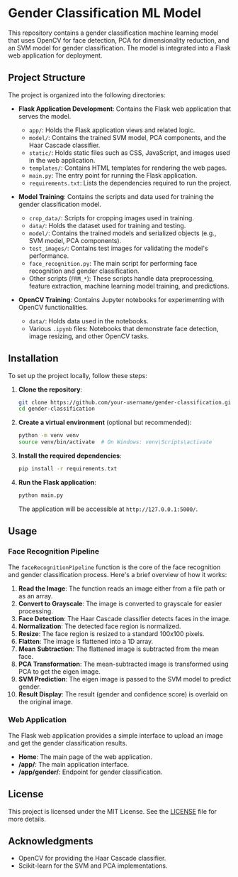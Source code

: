 # Gender Classification ML Model

This repository contains a gender classification machine learning model that uses OpenCV for face detection, PCA for dimensionality reduction, and an SVM model for gender classification. The model is integrated into a Flask web application for deployment.

## Project Structure

The project is organized into the following directories:

- **Flask Application Development**: Contains the Flask web application that serves the model.
  - `app/`: Holds the Flask application views and related logic.
  - `model/`: Contains the trained SVM model, PCA components, and the Haar Cascade classifier.
  - `static/`: Holds static files such as CSS, JavaScript, and images used in the web application.
  - `templates/`: Contains HTML templates for rendering the web pages.
  - `main.py`: The entry point for running the Flask application.
  - `requirements.txt`: Lists the dependencies required to run the project.

- **Model Training**: Contains the scripts and data used for training the gender classification model.
  - `crop_data/`: Scripts for cropping images used in training.
  - `data/`: Holds the dataset used for training and testing.
  - `model/`: Contains the trained models and serialized objects (e.g., SVM model, PCA components).
  - `test_images/`: Contains test images for validating the model's performance.
  - `face_recognition.py`: The main script for performing face recognition and gender classification.
  - Other scripts (`FRM_*`): These scripts handle data preprocessing, feature extraction, machine learning model training, and predictions.

- **OpenCV Training**: Contains Jupyter notebooks for experimenting with OpenCV functionalities.
  - `data/`: Holds data used in the notebooks.
  - Various `.ipynb` files: Notebooks that demonstrate face detection, image resizing, and other OpenCV tasks.

## Installation

To set up the project locally, follow these steps:

1. **Clone the repository**:
   ```bash
   git clone https://github.com/your-username/gender-classification.git
   cd gender-classification
   ```

2. **Create a virtual environment** (optional but recommended):
   ```bash
   python -m venv venv
   source venv/bin/activate  # On Windows: venv\Scripts\activate
   ```

3. **Install the required dependencies**:
   ```bash
   pip install -r requirements.txt
   ```

4. **Run the Flask application**:
   ```bash
   python main.py
   ```
   The application will be accessible at `http://127.0.0.1:5000/`.

## Usage

### Face Recognition Pipeline

The `faceRecognitionPipeline` function is the core of the face recognition and gender classification process. Here's a brief overview of how it works:

1. **Read the Image**: The function reads an image either from a file path or as an array.
2. **Convert to Grayscale**: The image is converted to grayscale for easier processing.
3. **Face Detection**: The Haar Cascade classifier detects faces in the image.
4. **Normalization**: The detected face region is normalized.
5. **Resize**: The face region is resized to a standard 100x100 pixels.
6. **Flatten**: The image is flattened into a 1D array.
7. **Mean Subtraction**: The flattened image is subtracted from the mean face.
8. **PCA Transformation**: The mean-subtracted image is transformed using PCA to get the eigen image.
9. **SVM Prediction**: The eigen image is passed to the SVM model to predict gender.
10. **Result Display**: The result (gender and confidence score) is overlaid on the original image.

### Web Application

The Flask web application provides a simple interface to upload an image and get the gender classification results.

- **Home**: The main page of the web application.
- **/app/**: The main application interface.
- **/app/gender/**: Endpoint for gender classification.

## License

This project is licensed under the MIT License. See the [LICENSE](LICENSE) file for more details.

## Acknowledgments

- OpenCV for providing the Haar Cascade classifier.
- Scikit-learn for the SVM and PCA implementations.
